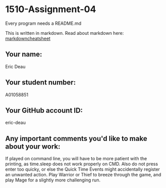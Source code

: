 # 1510-Assignment-04

Every program needs a README.md

This is written in markdown. Read about markdown here: [markdowncheatsheet](https://www.markdownguide.org/cheat-sheet/)

## Your name:
Eric Deau

## Your student number:
A01058851
## Your GitHub account ID:
eric-deau
## Any important comments you'd like to make about your work:
If played on command line, you will have to be more patient with
the printing, as time.sleep does not work properly on CMD. Also do not
press enter too quicky, or else the Quick Time Events might accidentally
register an unwanted action. Play Warrior or Thief to breeze through the
game, and play Mage for a slightly more challenging run. 
